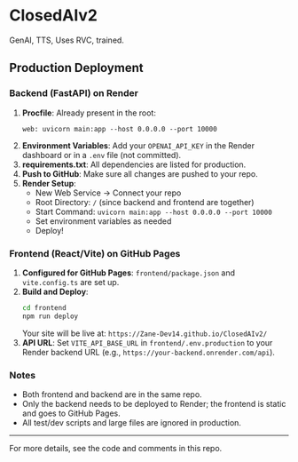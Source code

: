 # ClosedAIv2

GenAI, TTS, Uses RVC, trained.

## Production Deployment

### Backend (FastAPI) on Render

1. **Procfile**: Already present in the root:
   ```
   web: uvicorn main:app --host 0.0.0.0 --port 10000
   ```
2. **Environment Variables**: Add your `OPENAI_API_KEY` in the Render dashboard or in a `.env` file (not committed).
3. **requirements.txt**: All dependencies are listed for production.
4. **Push to GitHub**: Make sure all changes are pushed to your repo.
5. **Render Setup**:
   - New Web Service → Connect your repo
   - Root Directory: `/` (since backend and frontend are together)
   - Start Command: `uvicorn main:app --host 0.0.0.0 --port 10000`
   - Set environment variables as needed
   - Deploy!

### Frontend (React/Vite) on GitHub Pages

1. **Configured for GitHub Pages**: `frontend/package.json` and `vite.config.ts` are set up.
2. **Build and Deploy**:
   ```sh
   cd frontend
   npm run deploy
   ```
   Your site will be live at: `https://Zane-Dev14.github.io/ClosedAIv2/`
3. **API URL**: Set `VITE_API_BASE_URL` in `frontend/.env.production` to your Render backend URL (e.g., `https://your-backend.onrender.com/api`).

### Notes
- Both frontend and backend are in the same repo.
- Only the backend needs to be deployed to Render; the frontend is static and goes to GitHub Pages.
- All test/dev scripts and large files are ignored in production.

---

For more details, see the code and comments in this repo.

